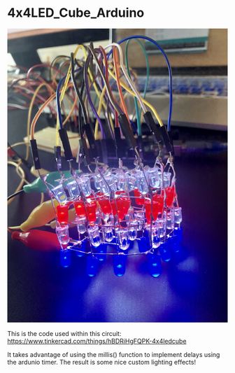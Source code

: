 # 4x4LED_Cube_Arduino
[![CUBE](https://raw.githubusercontent.com/kitfud/4x4LED_Cube_Arduino/main/cube.jpg)](https://www.youtube.com/watch?v=Nqvqt84i2HE)

This is the code used within this circuit:
https://www.tinkercad.com/things/hBDRiHgFQPK-4x4ledcube

It takes advantage of using the millis() function to implement delays using the ardunio timer. The result is some nice custom lighting effects!
